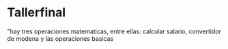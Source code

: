 # Tallerfinal
"hay tres operaciones matematicas, entre ellas: calcular salario, convertidor de modena y las operaciones basicas

